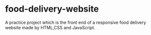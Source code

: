# food-delivery-website
A practice project which is the front end of a responsive food delivery website made by HTML,CSS and JavaScript.

